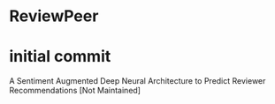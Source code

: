 # ReviewPeer
# initial commit
A Sentiment Augmented Deep Neural Architecture to Predict Reviewer Recommendations
[Not Maintained]
